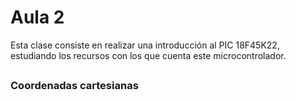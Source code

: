 <h1>Aula 2</h1>

Esta clase consiste en realizar una introducción al PIC 18F45K22, estudiando los recursos con los que cuenta este microcontrolador.

<h2></h2>

<h3>Coordenadas cartesianas</h3>
